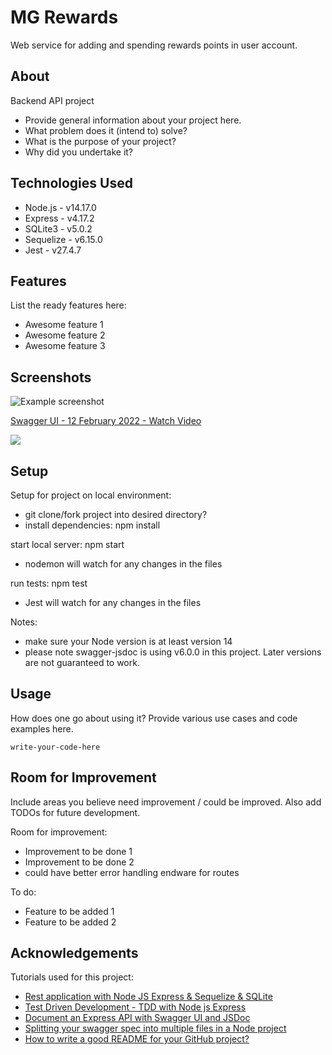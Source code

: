 # MG Rewards
Web service for adding and spending rewards points in user account.

<!-- # Project Name
> Outline a brief description of your project.
> Live demo [_here_](https://www.example.com).  -->
<!-- If you have the project hosted somewhere, include the link here. -->

## About
Backend API project
- Provide general information about your project here.
- What problem does it (intend to) solve?
- What is the purpose of your project?
- Why did you undertake it?
<!-- You don't have to answer all the questions - just the ones relevant to your project. -->

## Technologies Used
- Node.js - v14.17.0
- Express - v4.17.2
- SQLite3 - v5.0.2
- Sequelize - v6.15.0
- Jest - v27.4.7



## Features
List the ready features here:
- Awesome feature 1
- Awesome feature 2
- Awesome feature 3


## Screenshots
![Example screenshot](./img/screenshot.png)
<a href="https://www.loom.com/share/debf58d88cdf4a9b9c69d4257d802b91">
    <p>Swagger UI - 12 February 2022 - Watch Video</p>
    <img style="max-width:300px;" src="https://cdn.loom.com/sessions/thumbnails/debf58d88cdf4a9b9c69d4257d802b91-with-play.gif">
  </a>
<!-- If you have screenshots you'd like to share, include them here. -->


## Setup
Setup for project on local environment:
- git clone/fork project into desired directory?
- install dependencies: npm install

start local server: npm start
  - nodemon will watch for any changes in the files

run tests: npm test
  - Jest will watch for any changes in the files

Notes:
- make sure your Node version is at least version 14
- please note swagger-jsdoc is using v6.0.0 in this project. Later versions are not guaranteed to work.


<!-- What are the project requirements/dependencies? Where are they listed? A requirements.txt or a Pipfile.lock file perhaps? Where is it located?

Proceed to describe how to install / setup one's local environment / get started with the project.
- tests are setup in watchmode
- file updates are setup in watchmode through nodemon -->


## Usage
How does one go about using it?
Provide various use cases and code examples here.

`write-your-code-here`


<!-- ## Project Status
Project is: _in progress_ / _complete_ / _no longer being worked on_. If you are no longer working on it, provide reasons why. -->


## Room for Improvement
Include areas you believe need improvement / could be improved. Also add TODOs for future development.

Room for improvement:
- Improvement to be done 1
- Improvement to be done 2
- could have better error handling endware for routes

To do:
- Feature to be added 1
- Feature to be added 2


## Acknowledgements
Tutorials used for this project:
- [Rest application with Node JS Express & Sequelize & SQLite](https://youtu.be/bWFuEVmRgdk)
- [Test Driven Development - TDD with Node js Express](https://youtu.be/dTn_biKznU4)
- [Document an Express API with Swagger UI and JSDoc](https://dev.to/kabartolo/how-to-document-an-express-api-with-swagger-ui-and-jsdoc-50do)
- [Splitting your swagger spec into multiple files in a Node project](https://www.codementor.io/@peteradeoye/splitting-your-swagger-spec-into-multiple-files-in-a-node-project-nuprc0mej)
- [How to write a good README for your GitHub project?](https://bulldogjob.com/news/449-how-to-write-a-good-readme-for-your-github-project)

<!-- Give credit here.
- This project was inspired by...
- This project was based on [this tutorial](https://www.example.com).
- Many thanks to... -->


<!-- ## Contact
Created by [@flynerdpl](https://www.flynerd.pl/) - feel free to contact me! -->




<!-- ## Table of Contents
* [General Info](#general-information)
* [Technologies Used](#technologies-used)
* [Features](#features)
* [Screenshots](#screenshots)
* [Setup](#setup)
* [Usage](#usage)
* [Project Status](#project-status)
* [Room for Improvement](#room-for-improvement)
* [Acknowledgements](#acknowledgements)
* [Contact](#contact)
* [License](#license) -->
